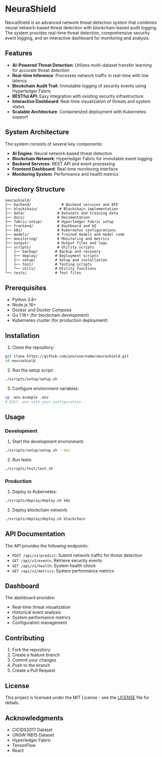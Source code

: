 # NeuraShield

NeuraShield is an advanced network threat detection system that combines neural network-based threat detection with blockchain-based audit logging. The system provides real-time threat detection, comprehensive security event logging, and an interactive dashboard for monitoring and analysis.

## Features

- **AI-Powered Threat Detection**: Utilizes multi-dataset transfer learning for accurate threat detection
- **Real-time Inference**: Processes network traffic in real-time with low latency
- **Blockchain Audit Trail**: Immutable logging of security events using Hyperledger Fabric
- **RESTful API**: Easy integration with existing security infrastructure
- **Interactive Dashboard**: Real-time visualization of threats and system status
- **Scalable Architecture**: Containerized deployment with Kubernetes support

## System Architecture

The system consists of several key components:

- **AI Engine**: Neural network-based threat detection
- **Blockchain Network**: Hyperledger Fabric for immutable event logging
- **Backend Services**: REST API and event processing
- **Frontend Dashboard**: Real-time monitoring interface
- **Monitoring System**: Performance and health metrics

## Directory Structure

```
neurashield/
├── backend/              # Backend services and API
├── blockchain/          # Blockchain implementation
├── data/               # Datasets and training data
├── docs/               # Documentation
├── fabric-setup/       # Hyperledger Fabric setup
├── frontend/           # Dashboard and UI
├── k8s/                # Kubernetes configurations
├── models/             # Trained models and model code
├── monitoring/         # Monitoring and metrics
├── output/             # Output files and logs
├── scripts/            # Utility scripts
│   ├── backup/        # Backup and recovery
│   ├── deploy/        # Deployment scripts
│   ├── setup/         # Setup and installation
│   ├── test/          # Testing scripts
│   └── utils/         # Utility functions
└── tests/             # Test files
```

## Prerequisites

- Python 3.8+
- Node.js 16+
- Docker and Docker Compose
- Go 1.16+ (for blockchain development)
- Kubernetes cluster (for production deployment)

## Installation

1. Clone the repository:
```bash
git clone https://github.com/yourusername/neurashield.git
cd neurashield
```

2. Run the setup script:
```bash
./scripts/setup/setup.sh
```

3. Configure environment variables:
```bash
cp .env.example .env
# Edit .env with your configuration
```

## Usage

### Development

1. Start the development environment:
```bash
./scripts/setup/setup.sh --dev
```

2. Run tests:
```bash
./scripts/test/test.sh
```

### Production

1. Deploy to Kubernetes:
```bash
./scripts/deploy/deploy.sh k8s
```

2. Deploy blockchain network:
```bash
./scripts/deploy/deploy.sh blockchain
```

## API Documentation

The API provides the following endpoints:

- `POST /api/v1/predict`: Submit network traffic for threat detection
- `GET /api/v1/events`: Retrieve security events
- `GET /api/v1/health`: System health check
- `GET /api/v1/metrics`: System performance metrics

## Dashboard

The dashboard provides:
- Real-time threat visualization
- Historical event analysis
- System performance metrics
- Configuration management

## Contributing

1. Fork the repository
2. Create a feature branch
3. Commit your changes
4. Push to the branch
5. Create a Pull Request

## License

This project is licensed under the MIT License - see the [LICENSE](LICENSE) file for details.

## Acknowledgments

- CICIDS2017 Dataset
- UNSW-NB15 Dataset
- Hyperledger Fabric
- TensorFlow
- React 